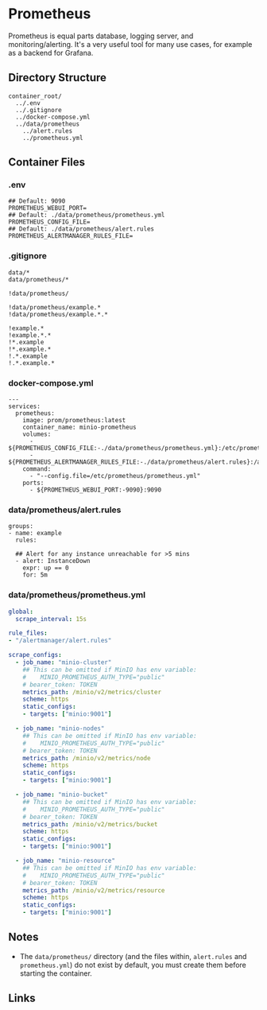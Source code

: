 # Prometheus

Prometheus is equal parts database, logging server, and monitoring/alerting. It's a very useful tool for many use cases, for example as a backend for Grafana.

## Directory Structure

```text title="Container directory structure"
container_root/
  ../.env
  ../.gitignore
  ../docker-compose.yml
  ../data/prometheus
    ../alert.rules
    ../prometheus.yml
```

## Container Files

### .env

```text title="prometheus .env" linenums="1"
## Default: 9090
PROMETHEUS_WEBUI_PORT=
## Default: ./data/prometheus/prometheus.yml
PROMETHEUS_CONFIG_FILE=
## Default: ./data/prometheus/alert.rules
PROMETHEUS_ALERTMANAGER_RULES_FILE=

```

### .gitignore

```text title="prometheus .gitignore" linenums="1"
data/*
data/prometheus/*

!data/prometheus/

!data/prometheus/example.*
!data/prometheus/example.*.*

!example.*
!example.*.*
!*.example
!*.example.*
!.*.example
!.*.example.*

```

### docker-compose.yml

```text title="prometheus docker-compose.yml" linenums="1"
---
services:
  prometheus:
    image: prom/prometheus:latest
    container_name: minio-prometheus
    volumes:
      - ${PROMETHEUS_CONFIG_FILE:-./data/prometheus/prometheus.yml}:/etc/prometheus/prometheus.yml
      - ${PROMETHEUS_ALERTMANAGER_RULES_FILE:-./data/prometheus/alert.rules}:/alertmanager/alert.rules
    command:
      - "--config.file=/etc/prometheus/prometheus.yml"
    ports:
      - ${PROMETHEUS_WEBUI_PORT:-9090}:9090

```

### data/prometheus/alert.rules

```text title="alert.rules" linenums="1"
groups:
- name: example
  rules:

  ## Alert for any instance unreachable for >5 mins
  - alert: InstanceDown
    expr: up == 0
    for: 5m

```

### data/prometheus/prometheus.yml

```yaml title="prometheus.yml" linenums="1"
global:
  scrape_interval: 15s

rule_files:
- "/alertmanager/alert.rules"

scrape_configs:
  - job_name: "minio-cluster"
    ## This can be omitted if MinIO has env variable:
    #    MINIO_PROMETHEUS_AUTH_TYPE="public"
    # bearer_token: TOKEN
    metrics_path: /minio/v2/metrics/cluster
    scheme: https
    static_configs:
    - targets: ["minio:9001"]

  - job_name: "minio-nodes"
    ## This can be omitted if MinIO has env variable:
    #    MINIO_PROMETHEUS_AUTH_TYPE="public"
    # bearer_token: TOKEN
    metrics_path: /minio/v2/metrics/node
    scheme: https
    static_configs:
    - targets: ["minio:9001"]

  - job_name: "minio-bucket"
    ## This can be omitted if MinIO has env variable:
    #    MINIO_PROMETHEUS_AUTH_TYPE="public"
    # bearer_token: TOKEN
    metrics_path: /minio/v2/metrics/bucket
    scheme: https
    static_configs:
    - targets: ["minio:9001"]

  - job_name: "minio-resource"
    ## This can be omitted if MinIO has env variable:
    #    MINIO_PROMETHEUS_AUTH_TYPE="public"
    # bearer_token: TOKEN
    metrics_path: /minio/v2/metrics/resource
    scheme: https
    static_configs:
    - targets: ["minio:9001"]

```

## Notes

- The `data/prometheus/` directory (and the files within, `alert.rules` and `prometheus.yml`) do not exist by default, you must create them before starting the container.

## Links
